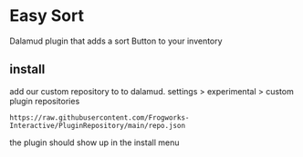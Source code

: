 # Easy Sort

Dalamud plugin that adds a sort Button to your inventory

## install
add our custom repository to to dalamud. settings > experimental > custom plugin repositories

```
https://raw.githubusercontent.com/Frogworks-Interactive/PluginRepository/main/repo.json
```
the plugin should show up in the install menu
